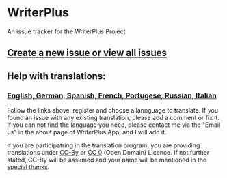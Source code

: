 # WriterPlus

An issue tracker for the WriterPlus Project

## [Create a new issue or view all issues][1]

## Help with translations:

### [English, German, Spanish, French, Portugese, Russian, Italian][2]

Follow the links above, register and choose a lannguage to translate. If you found an issue with any existing translation, please add a comment or fix it. If you can not find the language you need, please contact me via the "Email us" in the about page of WriterPlus App, and I will add it.

If you are participatring in the translation program, you are providing translations under [CC-By][3] or [CC 0][4] (Open Domain) Licence. If not further stated, CC-By will be assumed and your name will be mentioned in the [special thanks][5].

   [1]: https://github.com/easy4u/writerplus-community/issues
   [2]: https://poeditor.com/join/project/ZQrwPFaij0
   [3]: https://creativecommons.org/licenses/by/4.0/
   [4]: https://creativecommons.org/publicdomain/zero/1.0/
   [5]: https://github.com/easy4u/writerplus-community/blob/master/special.thanks.md
